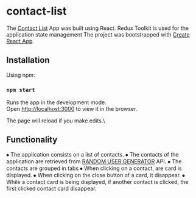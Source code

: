 # contact-list

The [Contact List](https://contact-list-seven.vercel.app/) App was built using React.
Redux Toolkit is used for the application state management
The project was bootstrapped with [Create React App](https://github.com/facebook/create-react-app).
## Installation

Using npm:
### `npm start`

Runs the app in the development mode.\
Open [http://localhost:3000](http://localhost:3000) to view it in the browser.

The page will reload if you make edits.\

## Functionality 
⦁	The application consists on a list of contacts.
⦁	The contacts of the application are retrieved from [RANDOM USER GENERATOR](http://randomuser.me) API.
⦁	The contacts are grouped in tabs
⦁	When clicking on a contact, are card is displayed. 
⦁	When clicking on the close button of a card, it disappear. 
⦁	While a contact card is being displayed, if another contact is clicked, the first clicked contact card disappear. 

